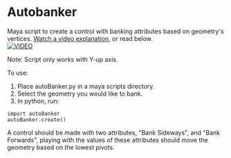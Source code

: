 # Autobanker  
Maya script to create a control with banking attributes based on geometry's vertices. [Watch a video explanation](https://youtu.be/k9aUU8taqxo), or read below.  
[![VIDEO](https://media.giphy.com/media/pxokOz05QhoT9er2ui/giphy.gif)](https://youtu.be/k9aUU8taqxo "Autobanker")

Note: Script only works with Y-up axis.

To use:  
1. Place autoBanker.py in a maya scripts directory.
2. Select the geometry you would like to bank.
3. In python, run:
```
import autoBanker
autoBanker.create()
```

A control should be made with two attributes, "Bank Sideways", and "Bank Forwards", playing with the values of these attributes should move the geometry based on the lowest pivots.
